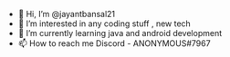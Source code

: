 - 👋 Hi, I’m @jayantbansal21
- 👀 I’m interested in any coding stuff , new tech
- 🌱 I’m currently learning java and android development
- 📫 How to reach me Discord - ANONYMOUS#7967

<!---
jayantbansal21/jayantbansal21 is a ✨ special ✨ repository because its `README.md` (this file) appears on your GitHub profile.
You can click the Preview link to take a look at your changes.
--->
